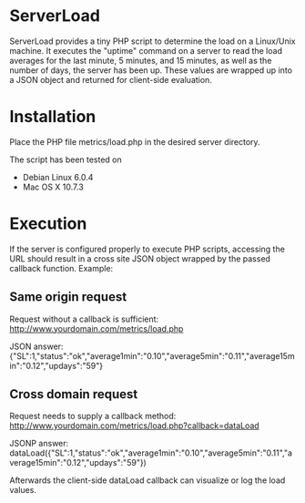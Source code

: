 ServerLoad
==========

ServerLoad provides a tiny PHP script to determine the load on a Linux/Unix
machine. It executes the "uptime" command on a server to read the load 
averages for the last minute, 5 minutes, and 15 minutes, as well as the
number of days, the server has been up. These values are wrapped up into a
JSON object and returned for client-side evaluation.

Installation
============

Place the PHP file metrics/load.php in the desired server directory.

The script has been tested on
- Debian Linux 6.0.4
- Mac OS X 10.7.3

Execution
=========

If the server is configured properly to execute PHP scripts, accessing the 
URL should result in a cross site JSON object wrapped by the passed callback
function. Example:

Same origin request
-------------------

Request without a callback is sufficient: 
http://www.yourdomain.com/metrics/load.php

JSON answer:
{"SL":1,"status":"ok","average1min":"0.10","average5min":"0.11","average15min":"0.12","updays":"59"}

Cross domain request
--------------------

Request needs to supply a callback method: 
http://www.yourdomain.com/metrics/load.php?callback=dataLoad

JSONP answer:
dataLoad({"SL":1,"status":"ok","average1min":"0.10","average5min":"0.11","average15min":"0.12","updays":"59"})

Afterwards the client-side dataLoad callback can visualize or log the
load values.
